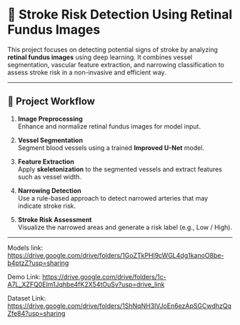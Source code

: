 # 🧠 Stroke Risk Detection Using Retinal Fundus Images

This project focuses on detecting potential signs of stroke by analyzing **retinal fundus images** using deep learning. It combines vessel segmentation, vascular feature extraction, and narrowing classification to assess stroke risk in a non-invasive and efficient way.

---

## 📌 Project Workflow

1. **Image Preprocessing**  
   Enhance and normalize retinal fundus images for model input.

2. **Vessel Segmentation**  
   Segment blood vessels using a trained **Improved U-Net** model.

3. **Feature Extraction**  
   Apply **skeletonization** to the segmented vessels and extract features such as vessel width.

4. **Narrowing Detection**  
   Use a rule-based approach to detect narrowed arteries that may indicate stroke risk.

5. **Stroke Risk Assessment**  
   Visualize the narrowed areas and generate a risk label (e.g., Low / High).

---

Models link: https://drive.google.com/drive/folders/1GoZTkPHl9cWGL4dg1kanoO8be-b4ptzZ?usp=sharing

Demo Link: https://drive.google.com/drive/folders/1c-A7L_XZFQ0Elm1Jqhbe4fK2X54tOuSv?usp=drive_link

Dataset Link: https://drive.google.com/drive/folders/1ShNqNH3IVJoEn6ezApSGCwdhzQqZfe84?usp=sharing
